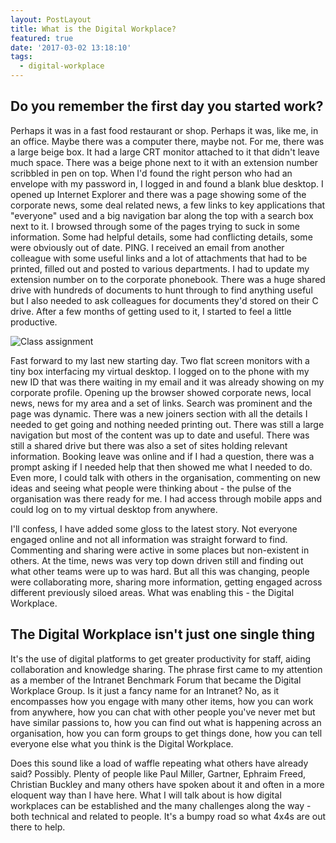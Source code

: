 ```yaml
---
layout: PostLayout
title: What is the Digital Workplace?
featured: true
date: '2017-03-02 13:18:10'
tags:
  - digital-workplace
---
```


## Do you remember the first day you started work?

Perhaps it was in a fast food restaurant or shop. Perhaps it was, like me, in an office. Maybe there was a computer there, maybe not. For me, there was a large beige box. It had a large CRT monitor attached to it that didn't leave much space. There was a beige phone next to it with an extension number scribbled in pen on top. When I'd found the right person who had an envelope with my password in, I logged in and found a blank blue desktop. I opened up Internet Explorer and there was a page showing some of the corporate news, some deal related news, a few links to key applications that "everyone" used and a big navigation bar along the top with a search box next to it. I browsed through some of the pages trying to suck in some information. Some had helpful details, some had conflicting details, some were obviously out of date. PING. I received an email from another colleague with some useful links and a lot of attachments that had to be printed, filled out and posted to various departments. I had to update my extension number on to the corporate phonebook. There was a huge shared drive with hundreds of documents to hunt through to find anything useful but I also needed to ask colleagues for documents they'd stored on their C drive. After a few months of getting used to it, I started to feel a little productive.

![Class assignment](/images/2017/03/Students_working_on_class_assignment_in_computer_lab.jpg)

Fast forward to my last new starting day. Two flat screen monitors with a tiny box interfacing my virtual desktop. I logged on to the phone with my new ID that was there waiting in my email and it was already showing on my corporate profile. Opening up the browser showed corporate news, local news, news for my area and a set of links. Search was prominent and the page was dynamic. There was a new joiners section with all the details I needed to get going and nothing needed printing out. There was still a large navigation but most of the content was up to date and useful. There was still a shared drive but there was also a set of sites holding relevant information. Booking leave was online and if I had a question, there was a prompt asking if I needed help that then showed me what I needed to do. Even more, I could talk with others in the organisation, commenting on new ideas and seeing what people were thinking about - the pulse of the organisation was there ready for me. I had access through mobile apps and could log on to my virtual desktop from anywhere.

I'll confess, I have added some gloss to the latest story. Not everyone engaged online and not all information was straight forward to find. Commenting and sharing were active in some places but non-existent in others. At the time, news was very top down driven still and finding out what other teams were up to was hard. But all this was changing, people were collaborating more, sharing more information, getting engaged across different previously siloed areas. What was enabling this - the Digital Workplace.

## The Digital Workplace isn't just one single thing

It's the use of digital platforms to get greater productivity for staff, aiding collaboration and knowledge sharing. The phrase first came to my attention as a member of the Intranet Benchmark Forum that became the Digital Workplace Group. Is it just a fancy name for an Intranet? No, as it encompasses how you engage with many other items, how you can work from anywhere, how you can chat with other people you've never met but have similar passions to, how you can find out what is happening across an organisation, how you can form groups to get things done, how you can tell everyone else what you think is the Digital Workplace.

Does this sound like a load of waffle repeating what others have already said? Possibly. Plenty of people like Paul Miller, Gartner, Ephraim Freed, Christian Buckley and many others have spoken about it and often in a more eloquent way than I have here. What I will talk about is how digital workplaces can be established and the many challenges along the way - both technical and related to people. It's a bumpy road so what 4x4s are out there to help.
